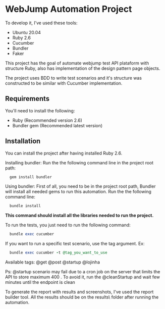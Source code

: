 # WebJump Automation Project

To develop it, I've used these tools:

- Ubuntu 20.04
- Ruby 2.6
- Cucumber
- Bundler
- Faker

This project has the goal of automate webjump test API plataform with structure Ruby, also has
implementation of the design pattern page objects.

The project uses BDD to write test scenarios and it's structure was constructed to be similar with Cucumber implementation.

## Requirements

You'll need to install the following:

- Ruby (Recommended version 2.6)
- Bundler gem (Recommended latest version)

## Installation

You can install the project after having installed Ruby 2.6.

Installing bundler:
Run the the following command line in the project root path:

```Ruby
  gem install bundler
```

Using bundler:
First of all, you need to be in the project root path,
Bundler will install all needed gems to run this automation.
Run the the following command line:

```Ruby
  bundle install
```

**This command should install all the libraries needed to run the project.**

To run the tests, you just need to run the following command:

```Ruby
  bundle exec cucumber
```

If you want to run a specific test scenario, use the tag argument.
Ex:

```Ruby
  bundle exec cucumber -t @tag_you_want_to_use
```

Available tags:
@get
@post
@startup
@lojinha

Ps: @startup scenario may fail due to a cron job on the server that limits the API to store maximum 400 . To avoid it, run the @cleanStartup and wait few minutes until the endpoint is clean

To generate the report with results and screenshots, I've used the report builder tool.
All the results should be on the results\ folder after running the automation.

